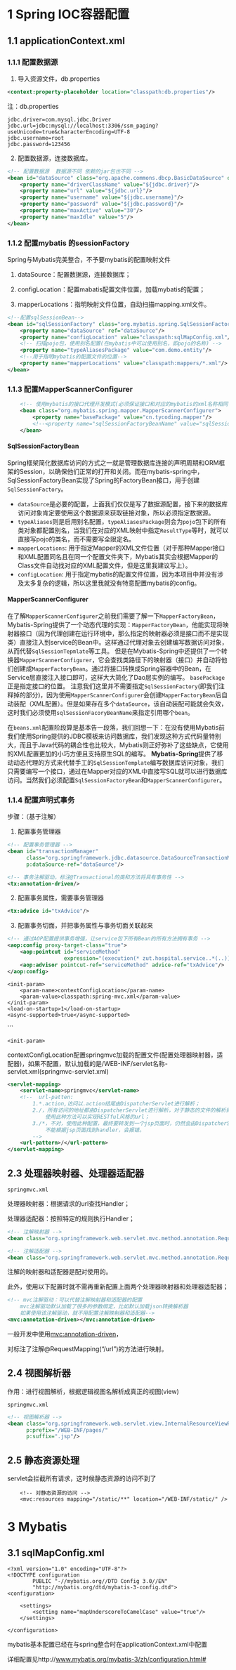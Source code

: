 # 1    Spring  IOC容器配置

## 1.1   applicationContext.xml

### 1.1.1   配置数据源

1. 导入资源文件，db.properties

```xml
<context:property-placeholder location="classpath:db.properties"/>
```

注：db.properties

```properties
jdbc.driver=com.mysql.jdbc.Driver
jdbc.url=jdbc:mysql://localhost:3306/ssm_paging?useUnicode=true&characterEncoding=UTF-8
jdbc.username=root
jdbc.password=123456
```

2. 配置数据源，连接数据库。

```xml
<!-- 配置数据源  数据源不同 依赖的jar包也不同 -->
<bean id="dataSource" class="org.apache.commons.dbcp.BasicDataSource" destroy-method="close">
    <property name="driverClassName" value="${jdbc.driver}"/>
    <property name="url" value="${jdbc.url}"/>
    <property name="username" value="${jdbc.username}"/>
    <property name="password" value="${jdbc.password}"/>
    <property name="maxActive" value="30"/>
    <property name="maxIdle" value="5"/>
</bean>
```

### 1.1.2   配置mybatis 的sessionFactory

Spring与Mybatis完美整合，不予要mybatis的配置映射文件

1. dataSource：配置数据源，连接数据库；

2. configLocation：配置mabatis配置文件位置，加载mybatis的配置；

3. mapperLocations：指明映射文件位置，自动扫描mapping.xml文件。

```xml
<!--配置sqlSessionBean-->
<bean id="sqlSessionFactory" class="org.mybatis.spring.SqlSessionFactoryBean">
    <property name="dataSource" ref="dataSource"/>
    <property name="configLocation" value="classpath:sqlMapConfig.xml"/>
    <!-- 扫描pojo包，使用别名配置(在mybatis中可以使用别名，即pojo的名称) -->
    <property name="typeAliasesPackage" value="com.demo.entity"/>
    <!--用于指明mybatis的配置文件的位置-->
    <property name="mapperLocations" value="classpath:mappers/*.xml"/>
</bean>
```

### 1.1.3   配置MapperScannerConfigurer

```xml
	<!-- 使用mybatis的接口代理开发模式(必须保证接口和对应的mybatis的xml名称相同，且在一个文件夹内) -->
    <bean class="org.mybatis.spring.mapper.MapperScannerConfigurer">
        <property name="basePackage" value="cn.tycoding.mapper"/>
        <!--<property name="sqlSessionFactoryBeanName" value="sqlSessionFactory"/>-->
    </bean>
```

#### SqlSessionFactoryBean

Spring框架简化数据库访问的方式之一就是管理数据库连接的声明周期和ORM框架的Session，以确保他们正常的打开和关闭。而在mybatis-spring中，SqlSessionFactoryBean实现了Spring的FactoryBean接口，用于创建`SqlSessionFactory`。

- `dataSource`是必要的配置，上面我们仅仅是写了数据源配置，接下来的数据库访问对象肯定要使用这个数据源来获取链接对象，所以必须指定数据源。
- `typeAliases`则是启用别名配置，`typeAliasesPackage`则会为`pojo`包下的所有类对象都配置别名，当我们在对应的XML映射中指定`ResultType`等时，就可以直接写pojo的类名，而不需要写全限定名。
- `mapperLocations`: 用于指定Mapper的XML文件位置（对于那种Mapper接口和XML配置同名且在同一个配置文件夹下，Mybatis其实会根据Mapper的Class文件自动找对应的XML配置文件，但是这里我建议写上）。
- `configLocation`: 用于指定mybatis的配置文件位置，因为本项目中并没有涉及太多复杂的逻辑，所以这里我就没有特意配置mybatis的config。

#### MapperScannerConfigurer

在了解`MapperScannerConfigurer`之前我们需要了解一下`MapperFactoryBean`，Mybatis-Spring提供了一个动态代理的实现：`MapperFactoryBean`，他能实现将映射器接口（因为代理创建在运行环境中，那么指定的映射器必须是接口而不是实现类）直接注入到service的Bean中。这样通过代理对象去创建编写数据访问对象，从而代替`SqlSessionTepmlate`等工具。
但是在Mybatis-Spring中还提供了一个转换器`MapperScannerConfigurer`，它会查找类路径下的映射器（接口）并自动将他们创建成`MapperFactoryBean`。通过将接口转换成Spring容器中的Bean，在Service层直接注入接口即可，这样大大简化了Dao层实例的编写。
`basePackage`正是指定接口的位置。
注意我们这里并不需要指定`SqlSessionFactory`(即我们注释掉的部分)，因为使用`MapperScannerConfigurer`会创建`MapperFactoryBean`后自动装配（XML配置）。但是如果存在多个`dataSource`，该自动装配可能就会失效，这时我们必须使用`sqlSessionFacoryBeanName`来指定引用哪个`bean`。

在`beans.xml`配置阶段算是基本告一段落，我们回想一下：在没有使用Mybatis前我们使用Spring提供的JDBC模板来访问数据库，我们发现这种方式代码量特别大，而且于Java代码的耦合性也比较大，Mybatis则正好弥补了这些缺点，它使用的XML配置更加的小巧方便且支持原生SQL的编写。
**Mybatis-Spring**提供了移动动态代理的方式来代替手工的`SqlSessionTemplate`编写数据库访问对象，我们只需要编写一个接口，通过在Mapper对应的XML中直接写SQL就可以进行数据库访问。当然我们必须配置`SqlSessionFactoryBean`和`MapperScannerConfigurer`。

### 1.1.4   配置声明式事务

步骤：（基于注解）

1. 配置事务管理器

```xml
<!-- 配置事务管理器 -->
<bean id="transactionManager"
      class="org.springframework.jdbc.datasource.DataSourceTransactionManager"
      p:dataSource-ref="dataSource"/>
```

```xml
<!-- 事务注解驱动，标注@Transactional的类和方法将具有事务性 -->
<tx:annotation-driven/>
```

2. 配置事务属性，需要事务管理器

```xml
<tx:advice id="txAdvice"/>
```

3. 配置事务切面，并把事务属性与事务切面关联起来

```xml
<!-- 通过AOP配置提供事务增强，让service包下所有Bean的所有方法拥有事务 -->
<aop:config proxy-target-class="true">
    <aop:pointcut id="serviceMethod"
                  expression="(execution(* zut.hospital.service..*(..))) and (@annotation(org.springframework.transaction.annotation.Transactional))"/>
    <aop:advisor pointcut-ref="serviceMethod" advice-ref="txAdvice"/>
</aop:config>
```

<!-- 配置声明式事务步骤：(基于配置文件)

​          1.配置事务管理器

​          2.配置事务属性

​          3.配置事务切面，并把事务属性与事务切面关联起来 

```xml
<bean id="transactionManager"  class="org.springframework.jdbc.datasource.DataSourceTransactionManager" 			p:dataSource-ref="dataSource"/>

<tx:advice id="txAdvice" transaction-manager=”transactionManager”/>
	<tx:attributes>
	 <tx:methods name="" propagation=""
             ...
   </tx:attributes>
</tx:advice

<aop:config>
 <aop:advisor advice-ref="txAdvice" pointcut="execution(* zut.hospital.service.*.*(..))"id="txPointCut"/>
<aop:advisor advice-ref="txAdvice" pointcut-ref="txPointCut"/>
</aop:config>
```

使用注解开发时，spring配置文件中还需要加入自动扫描包的配置，用于自动装配bean，以及自动依赖注入，@Autowired标注的参数自动装配

```xml
<context:component-scan base-package="zut.hospital.dao"/>                          
```

# 2    Springmvc 配置相关

## 2.1   Springmvc

![1543729079239](https://zsy0216.coding.me/image/java/ssm/mvc.png)

1. 前端控制器：接收请求，响应结果，相当于转发器。

2. 处理器映射器HandlerMapping（不需要程序员编写）

    作用：根据请求的url查找Handler

3. 处理器适配器HandlerAdapter

    作用：按照特定规则（HandlerAdapter要求的规则）去执行Handler

4. 处理器Handler（需要程序员开发）

   注意：编写Handler要按照HandlerAdapter的要求去做，这样适配器才可以去正确执行Handler 

5. 视图解析器View resolver（不需要程序员开发）

    作用：进行视图解析，根据逻辑视图名解析成真正的视图（view）

6. 视图View（需要程序员开发 页面）

    View是一个接口，实现类支持不同的View类型（jsp，freemarker，pdf...）

## 2.2   前端控制器

作用：接收用户请求，响应结果，相当于转发器

在**==web.xml==**中配置，是一个servlet。

```xml
<servlet>
    <servlet-name>springmvc</servlet-name>
    <servlet-class>org.springframework.web.servlet.DispatcherServlet</servlet-class>
    <!-- contextConfigLocation配置springmvc加载的配置文件(配置处理器映射器，适配器)
        如果不配置，默认加载的是/WEB-INF/<servlet-name>-servlet.xml(springmvc-servlet.xml)-->
    <init-param>
        <param-name>contextConfigLocation</param-name>
        <param-value>classpath:spring-mvc.xml</param-value>
    </init-param>    
    <load-on-startup>1</load-on-startup>
    <async-supported>true</async-supported>
</servlet>
```

`<init-param>`

contextConfigLocation配置springmvc加载的配置文件(配置处理器映射器，适配器)，如果不配置，默认加载的是/WEB-INF/servlet名称-servlet.xml(springmvc-servlet.xml)

```xml
<servlet-mapping>
    <servlet-name>springmvc</servlet-name>
    <!--  url-patten:
        1.*.action,访问以.action结尾由DispatcherServlet进行解析；
        2./，所有访问的地址都由DispatcherServlet进行解析，对于静态的文件的解析需要配置不让DispatcherServlet解析
            使用此种方法可以实现RESTful风格的url；
        3./*，不对，使用此种配置，最终要转发到一个jsp页面时，仍然会由DispatcherServlet解析jsp页面
            不能根据jsp页面找到handler，会报错。
        -->
    <url-pattern>/</url-pattern>
</servlet-mapping>
```

## 2.3   处理器映射器、处理器适配器

`springmvc.xml`

处理器映射器：根据请求的url查找Handler；

处理器适配器：按照特定的规则执行Handler；

```xml
<!-- 注解映射器 -->
<bean class="org.springframework.web.servlet.mvc.method.annotation.RequestMappingHandlerMapping"/>

<!-- 注解适配器 -->
<bean class="org.springframework.web.servlet.mvc.method.annotation.RequestMappingHandlerAdapter"/>
```

注解的映射器和适配器是配对使用的。

此外，使用以下配置时就不需再重新配置上面两个处理器映射器和处理器适配器；

```xml
<!-- mvc注解驱动：可以代替注解映射器和适配器的配置
    mvc注解驱动默认加载了很多的参数绑定，比如默认加载json转换解析器
    如果使用该注解驱动，就不用配置注解映射器和适配器-->
<mvc:annotation-driven></mvc:annotation-driven>
```

一般开发中使用<mvc:annotation-driven>，

对标注了注解@RequestMapping(“/url”)的方法进行映射。

## 2.4   视图解析器

作用：进行视图解析，根据逻辑视图名解析成真正的视图(view)

`springmvc.xml`

```xml
<!-- 视图解析器 -->
<bean class="org.springframework.web.servlet.view.InternalResourceViewResolver"
      p:prefix="/WEB-INF/pages/"
      p:suffix=".jsp"/>
```

##  2.5  静态资源处理

servlet会拦截所有请求，这时候静态资源的访问不到了

```
	<!-- 对静态资源的访问 -->
    <mvc:resources mapping="/static/**" location="/WEB-INF/static/" />
```



# 3    Mybatis

## 3.1   sqlMapConfig.xml

```
<?xml version="1.0" encoding="UTF-8"?>
<!DOCTYPE configuration
        PUBLIC "-//mybatis.org//DTD Config 3.0//EN"
		"http://mybatis.org/dtd/mybatis-3-config.dtd">
<configuration>

    <settings>
        <setting name="mapUnderscoreToCamelCase" value="true"/>
    </settings>

</configuration>
```

mybatis基本配置已经在与spring整合时在applicationContext.xml中配置

详细配置见http://www.mybatis.org/mybatis-3/zh/configuration.html#